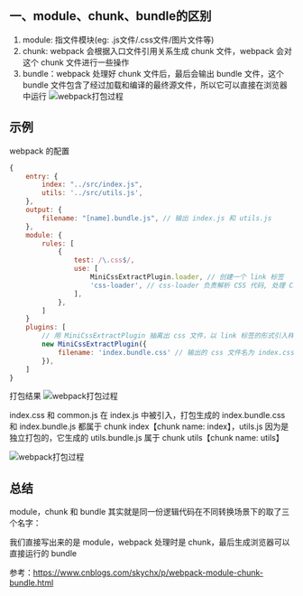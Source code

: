 
## 一、module、chunk、bundle的区别
1. module: 指文件模块(eg: .js文件/.css文件/图片文件等)
2. chunk: webpack 会根据入口文件引用关系生成 chunk 文件，webpack 会对这个 chunk 文件进行一些操作
3. bundle：webpack 处理好 chunk 文件后，最后会输出 bundle 文件，这个 bundle 文件包含了经过加载和编译的最终源文件，所以它可以直接在浏览器中运行
![webpack打包过程](@assets/webpack/1.png)

## 示例
webpack 的配置
```javascript
{
    entry: {
        index: "../src/index.js",
        utils: '../src/utils.js',
    },
    output: {
        filename: "[name].bundle.js", // 输出 index.js 和 utils.js
    },
    module: {
        rules: [
            {
                test: /\.css$/,
                use: [
                    MiniCssExtractPlugin.loader, // 创建一个 link 标签
                    'css-loader', // css-loader 负责解析 CSS 代码, 处理 CSS 中的依赖
                ],
            },
        ]
    }
    plugins: [
        // 用 MiniCssExtractPlugin 抽离出 css 文件，以 link 标签的形式引入样式文件
        new MiniCssExtractPlugin({
            filename: 'index.bundle.css' // 输出的 css 文件名为 index.css
        }),
    ]
}
```
打包结果
![webpack打包过程](@assets/webpack/2.png)

index.css 和 common.js 在 index.js 中被引入，打包生成的 index.bundle.css 和 index.bundle.js 都属于 chunk index【chunk name: index】，utils.js 因为是独立打包的，它生成的 utils.bundle.js 属于 chunk utils【chunk name: utils】

![webpack打包过程](@assets/webpack/3.png)


## 总结
module，chunk 和 bundle 其实就是同一份逻辑代码在不同转换场景下的取了三个名字：

我们直接写出来的是 module，webpack 处理时是 chunk，最后生成浏览器可以直接运行的 bundle

参考：https://www.cnblogs.com/skychx/p/webpack-module-chunk-bundle.html